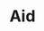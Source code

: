---
title: "Aid"
index: "aid"
permalink: /spells/aid/
tags:
  - Spell
  - 2nd Level
  - Abjuration
available_for:
  - Cleric
  - Paladin
level: "2nd Level"
school: "Abjuration"
range: "30 ft"
comp:
  - V
  - S
  - M
material: "a tiny strip of white cloth."
duration: "8 Hours"
description: |
  Your spell bolsters your allies with toughness and resolve. Choose up to three creatures within range. Each target's hit point maximum and current hit points increase by 5 for the duration.

  **At higher levels.** When you cast this spell using a spell slot of 3rd level or higher, a target's hit points increase by an additional 5 for each slot level above 2nd.
excerpt: "Your spell bolsters your allies with toughness and resolve."
source: "Basic Rules"
---